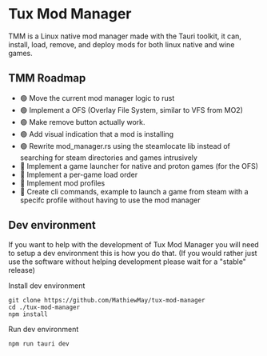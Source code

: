 # Tux Mod Manager
TMM is a Linux native mod manager made with the Tauri toolkit, it can, install, load, remove, and deploy mods for both linux native and wine games.

## TMM Roadmap
 - 🟢 Move the current mod manager logic to rust
 - 🟢 Implement a OFS (Overlay File System, similar to VFS from MO2)
 - 🟢 Make remove button actually work.
 - 🟢 Add visual indication that a mod is installing
 - 🟢 Rewrite mod_manager.rs using the steamlocate lib instead of searching for steam directories and games intrusively
 - 🔴 Implement a game launcher for native and proton games (for the OFS)
 - 🔴 Implement a per-game load order
 - 🔴 Implement mod profiles
 - 🔴 Create cli commands, example to launch a game from steam with a specifc profile without having to use the mod manager

## Dev environment
If you want to help with the development of Tux Mod Manager you will need to setup a dev environment this is how you do that.
(If you would rather just use the software without helping development please wait for a "stable" release)

Install dev environment
```
git clone https://github.com/MathiewMay/tux-mod-manager
cd ./tux-mod-manager
npm install
```

Run dev environment
```
npm run tauri dev
```
